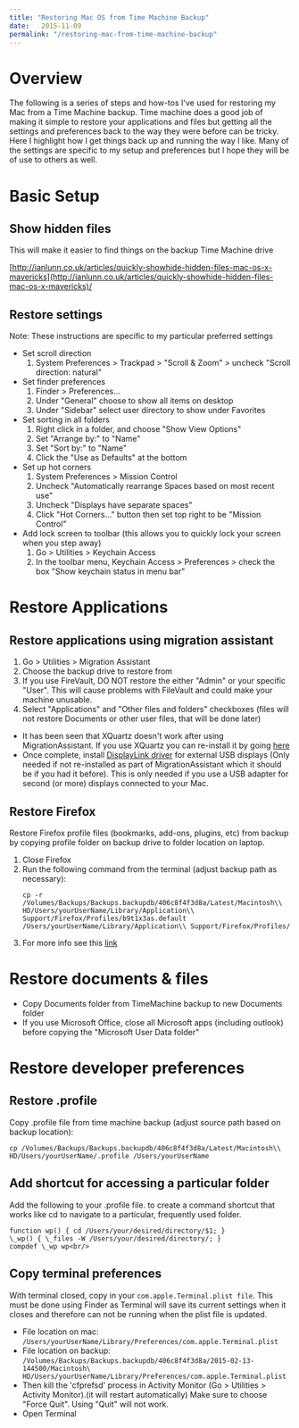 ```yaml
---
title: "Restoring Mac OS from Time Machine Backup"
date:	2015-11-09
permalink: "/restoring-mac-from-time-machine-backup"
---
```

# Overview

The following is a series of steps and how-tos I've used for restoring my Mac from a Time Machine backup. Time machine does a good job of making it simple to restore your applications and files but getting all the settings and preferences back to the way they were before can be tricky. Here I highlight how I get things back up and running the way I like. Many of the settings are specific to my setup and preferences but I hope they will be of use to others as well.

# Basic Setup

## Show hidden files

This will make it easier to find things on the backup Time Machine drive

[http://ianlunn.co.uk/articles/quickly-showhide-hidden-files-mac-os-x-mavericks](http://ianlunn.co.uk/articles/quickly-showhide-hidden-files-mac-os-x-mavericks)/

## Restore settings

Note: These instructions are specific to my particular preferred settings

- Set scroll direction
    1. System Preferences > Trackpad > "Scroll & Zoom" > uncheck "Scroll direction: natural"
- Set finder preferences
    1. Finder > Preferences...
    2. Under "General" choose to show all items on desktop
    3. Under "Sidebar" select user directory to show under Favorites
- Set sorting in all folders
    1. Right click in a folder, and choose "Show View Options"
    2. Set "Arrange by:" to "Name"
    3. Set "Sort by:" to "Name"
    4. Click the "Use as Defaults" at the bottom
- Set up hot corners
    1. System Preferences > Mission Control
    2. Uncheck "Automatically rearrange Spaces based on most recent use"
    3. Uncheck "Displays have separate spaces"
    4. Click "Hot Corners..." button then set top right to be "Mission Control"
- Add lock screen to toolbar (this allows you to quickly lock your screen when you step away)
    1. Go > Utilities > Keychain Access
    2. In the toolbar menu, Keychain Access > Preferences > check the box "Show keychain status in menu bar"

# Restore Applications

## Restore applications using migration assistant

1. Go > Utilities > Migration Assistant
2. Choose the backup drive to restore from
3. If you use FireVault, DO NOT restore the either "Admin" or your specific "User". This will cause problems with FileVault and could make your machine unusable.
4. Select "Applications" and "Other files and folders" checkboxes (files will not restore Documents or other user files, that will be done later)

- It has been seen that XQuartz doesn't work after using MigrationAssistant. If you use XQuartz you can re-install it by going [here](http://xquartz.macosforge.org/landing/)
- Once complete, install [DisplayLink driver](http://www.displaylink.com/downloads/mac_downloads.php) for external USB displays (Only needed if not re-installed as part of MigrationAssistant which it should be if you had it before). This is only needed if you use a USB adapter for second (or more) displays connected to your Mac.

## Restore Firefox

Restore Firefox profile files (bookmarks, add-ons, plugins, etc) from backup by copying profile folder on backup drive to folder location on laptop.

1. Close Firefox
2. Run the following command from the terminal (adjust backup path as necessary):
    ```
    cp -r /Volumes/Backups/Backups.backupdb/406c8f4f3d8a/Latest/Macintosh\\ HD/Users/yourUserName/Library/Application\\ Support/Firefox/Profiles/b9t1x3as.default /Users/yourUserName/Library/Application\\ Support/Firefox/Profiles/
    ```
3. For more info see this [link](https://support.mozilla.org/en-US/kb/back-and-restore-information-firefox-profiles#w_restoring-a-profile-backup)

# Restore documents & files

- Copy Documents folder from TimeMachine backup to new Documents folder
- If you use Microsoft Office, close all Microsoft apps (including outlook) before copying the "Microsoft User Data folder"

# Restore developer preferences

## Restore .profile

Copy .profile file from time machine backup (adjust source path based on backup location):
```
cp /Volumes/Backups/Backups.backupdb/406c8f4f3d8a/Latest/Macintosh\\ HD/Users/yourUserName/.profile /Users/yourUserName
```

## Add shortcut for accessing a particular folder

Add the following to your .profile file. to create a command shortcut that works like cd to navigate to a particular, frequently used folder.
```
function wp() { cd /Users/your/desired/directory/$1; }
\_wp() { \_files -W /Users/your/desired/directory/; }
compdef \_wp wp<br/>
```

## Copy terminal preferences

With terminal closed, copy in your `com.apple.Terminal.plist file`. This must be done using Finder as Terminal will save its current settings when it closes and therefore can not be running when the plist file is updated.

- File location on mac: `/Users/yourUserName/Library/Preferences/com.apple.Terminal.plist`
- File location on backup: `/Volumes/Backups/Backups.backupdb/406c8f4f3d8a/2015-02-13-144500/Macintosh\ HD/Users/yourUserName/Library/Preferences/com.apple.Terminal.plist`
- Then kill the 'cfprefsd' process in Activity Monitor (Go > Utilities > Activity Monitor).(it will restart automatically) Make sure to choose "Force Quit". Using "Quit" will not work.
- Open Terminal
